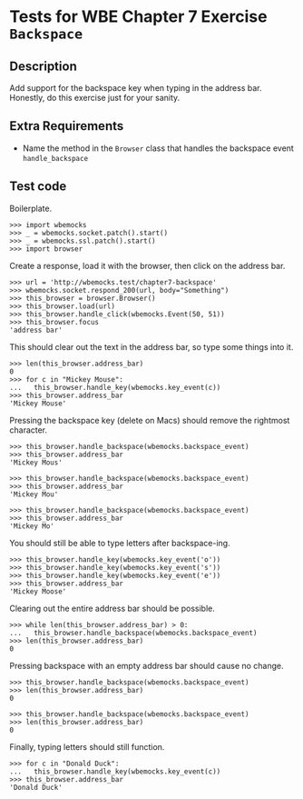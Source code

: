 Tests for WBE Chapter 7 Exercise `Backspace`
============================================

Description
-----------

Add support for the backspace key when typing in the address bar.
Honestly, do this exercise just for your sanity.


Extra Requirements
------------------
* Name the method in the `Browser` class that handles the backspace event
  `handle_backspace`


Test code
---------

Boilerplate.

    >>> import wbemocks
    >>> _ = wbemocks.socket.patch().start()
    >>> _ = wbemocks.ssl.patch().start()
    >>> import browser

Create a response, load it with the browser, then click on the address bar.

    >>> url = 'http://wbemocks.test/chapter7-backspace'
    >>> wbemocks.socket.respond_200(url, body="Something")
    >>> this_browser = browser.Browser()
    >>> this_browser.load(url)
    >>> this_browser.handle_click(wbemocks.Event(50, 51))
    >>> this_browser.focus
    'address bar'

This should clear out the text in the address bar, so type some things into it.

    >>> len(this_browser.address_bar)
    0
    >>> for c in "Mickey Mouse":
    ...   this_browser.handle_key(wbemocks.key_event(c))
    >>> this_browser.address_bar
    'Mickey Mouse'

Pressing the backspace key (delete on Macs) should remove the rightmost
  character.

    >>> this_browser.handle_backspace(wbemocks.backspace_event)
    >>> this_browser.address_bar
    'Mickey Mous'

    >>> this_browser.handle_backspace(wbemocks.backspace_event)
    >>> this_browser.address_bar
    'Mickey Mou'

    >>> this_browser.handle_backspace(wbemocks.backspace_event)
    >>> this_browser.address_bar
    'Mickey Mo'

You should still be able to type letters after backspace-ing.

    >>> this_browser.handle_key(wbemocks.key_event('o'))
    >>> this_browser.handle_key(wbemocks.key_event('s'))
    >>> this_browser.handle_key(wbemocks.key_event('e'))
    >>> this_browser.address_bar
    'Mickey Moose'

Clearing out the entire address bar should be possible.

    >>> while len(this_browser.address_bar) > 0:
    ...   this_browser.handle_backspace(wbemocks.backspace_event)
    >>> len(this_browser.address_bar)
    0

Pressing backspace with an empty address bar should cause no change.

    >>> this_browser.handle_backspace(wbemocks.backspace_event)
    >>> len(this_browser.address_bar)
    0

    >>> this_browser.handle_backspace(wbemocks.backspace_event)
    >>> len(this_browser.address_bar)
    0


Finally, typing letters should still function.

    >>> for c in "Donald Duck":
    ...   this_browser.handle_key(wbemocks.key_event(c))
    >>> this_browser.address_bar
    'Donald Duck'
